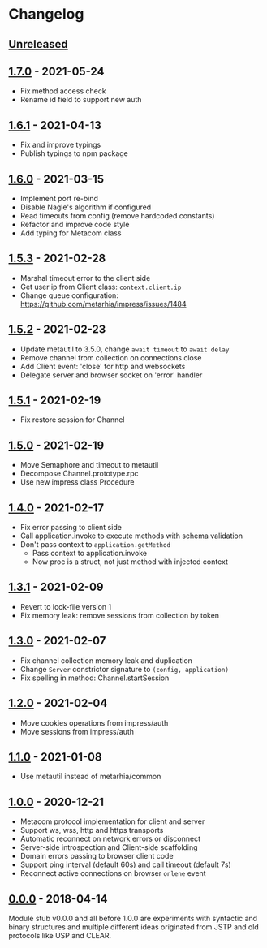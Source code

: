 # Changelog

## [Unreleased][unreleased]

## [1.7.0][] - 2021-05-24

- Fix method access check
- Rename id field to support new auth

## [1.6.1][] - 2021-04-13

- Fix and improve typings
- Publish typings to npm package

## [1.6.0][] - 2021-03-15

- Implement port re-bind
- Disable Nagle's algorithm if configured
- Read timeouts from config (remove hardcoded constants)
- Refactor and improve code style
- Add typing for Metacom class

## [1.5.3][] - 2021-02-28

- Marshal timeout error to the client side
- Get user ip from Client class: `context.client.ip`
- Change queue configuration: https://github.com/metarhia/impress/issues/1484

## [1.5.2][] - 2021-02-23

- Update metautil to 3.5.0, change `await timeout` to `await delay`
- Remove channel from collection on connections close
- Add Client event: 'close' for http and websockets
- Delegate server and browser socket on 'error' handler

## [1.5.1][] - 2021-02-19

- Fix restore session for Channel

## [1.5.0][] - 2021-02-19

- Move Semaphore and timeout to metautil
- Decompose Channel.prototype.rpc
- Use new impress class Procedure

## [1.4.0][] - 2021-02-17

- Fix error passing to client side
- Call application.invoke to execute methods with schema validation
- Don't pass context to `application.getMethod`
  - Pass context to application.invoke
  - Now proc is a struct, not just method with injected context

## [1.3.1][] - 2021-02-09

- Revert to lock-file version 1
- Fix memory leak: remove sessions from collection by token

## [1.3.0][] - 2021-02-07

- Fix channel collection memory leak and duplication
- Change `Server` constrictor signature to `(config, application)`
- Fix spelling in method: Channel.startSession

## [1.2.0][] - 2021-02-04

- Move cookies operations from impress/auth
- Move sessions from impress/auth

## [1.1.0][] - 2021-01-08

- Use metautil instead of metarhia/common

## [1.0.0][] - 2020-12-21

- Metacom protocol implementation for client and server
- Support ws, wss, http and https transports
- Automatic reconnect on network errors or disconnect
- Server-side introspection and Client-side scaffolding
- Domain errors passing to browser client code
- Support ping interval (default 60s) and call timeout (default 7s)
- Reconnect active connections on browser `onlene` event

## [0.0.0][] - 2018-04-14

Module stub v0.0.0 and all before 1.0.0 are experiments with syntactic and
binary structures and multiple different ideas originated from JSTP and old
protocols like USP and CLEAR.

[unreleased]: https://github.com/metarhia/metacom/compare/v1.7.0...HEAD
[1.7.0]: https://github.com/metarhia/metacom/compare/v1.6.1...v1.7.0
[1.6.1]: https://github.com/metarhia/metacom/compare/v1.6.0...v1.6.1
[1.6.0]: https://github.com/metarhia/metacom/compare/v1.5.3...v1.6.0
[1.5.3]: https://github.com/metarhia/metacom/compare/v1.5.2...v1.5.3
[1.5.2]: https://github.com/metarhia/metacom/compare/v1.5.1...v1.5.2
[1.5.1]: https://github.com/metarhia/metacom/compare/v1.5.0...v1.5.1
[1.5.0]: https://github.com/metarhia/metacom/compare/v1.4.0...v1.5.0
[1.4.0]: https://github.com/metarhia/metacom/compare/v1.3.1...v1.4.0
[1.3.1]: https://github.com/metarhia/metacom/compare/v1.3.0...v1.3.1
[1.3.0]: https://github.com/metarhia/metacom/compare/v1.2.0...v1.3.0
[1.2.0]: https://github.com/metarhia/metacom/compare/v1.1.0...v1.2.0
[1.1.0]: https://github.com/metarhia/metacom/compare/v1.0.0...v1.1.0
[1.0.0]: https://github.com/metarhia/metacom/compare/v0.0.0...v1.0.0
[0.0.0]: https://github.com/metarhia/metacom/releases/tag/v0.0.0
